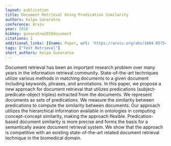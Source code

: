 ```yaml
---
layout: publication
title: Document Retrieval Using Predication Similarity
authors: Kalpa Gunaratna
conference: Arxiv
year: 2016
bibkey: gunaratna2016document
citations: 1
additional_links: [{name: Paper, url: 'https://arxiv.org/abs/1604.05754'}]
tags: ["Text Retrieval"]
short_authors: Kalpa Gunaratna
---
```

Document retrieval has been an important research problem over many years in
the information retrieval community. State-of-the-art techniques utilize
various methods in matching documents to a given document including keywords,
phrases, and annotations. In this paper, we propose a new approach for document
retrieval that utilizes predications (subject-predicate-object triples)
extracted from the documents. We represent documents as sets of predications.
We measure the similarity between predications to compute the similarity
between documents. Our approach utilizes the hierarchical information available
in ontologies in computing concept-concept similarity, making the approach
flexible. Predication-based document similarity is more precise and forms the
basis for a semantically aware document retrieval system. We show that the
approach is competitive with an existing state-of-the-art related document
retrieval technique in the biomedical domain.